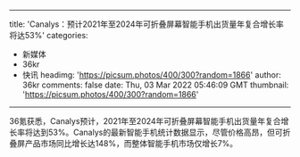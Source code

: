 
---
title: 'Canalys：预计2021年至2024年可折叠屏幕智能手机出货量年复合增长率将达53%'
categories: 
 - 新媒体
 - 36kr
 - 快讯
headimg: 'https://picsum.photos/400/300?random=1866'
author: 36kr
comments: false
date: Thu, 03 Mar 2022 05:46:09 GMT
thumbnail: 'https://picsum.photos/400/300?random=1866'
---

<div>   
36氪获悉，Canalys预计，2021年至2024年可折叠屏幕智能手机出货量年复合增长率将达到53%。Canalys的最新智能手机统计数据显示，尽管价格高昂，但可折叠屏产品市场同比增长达148%，而整体智能手机市场仅增长7%。  
</div>
            